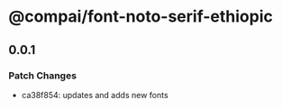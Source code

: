 # @compai/font-noto-serif-ethiopic

## 0.0.1
### Patch Changes

- ca38f854: updates and adds new fonts
